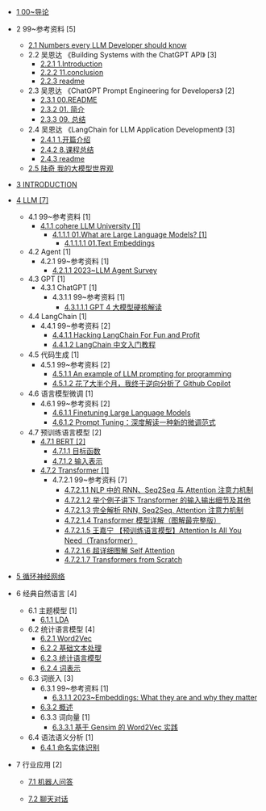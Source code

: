   - [1 00~导论](/00~导论/README.md)
    
  - 2 99~参考资料 [5]
    - [2.1 Numbers every LLM Developer should know](/99~参考资料/2023-Numbers%20every%20LLM%20Developer%20should%20know.md)
    - 2.2 吴恩达 《Building Systems with the ChatGPT API》 [3]
      - [2.2.1 1.Introduction](/99~参考资料/2023-吴恩达-《Building%20Systems%20with%20the%20ChatGPT%20API》/1.Introduction.md)
      - [2.2.2 11.conclusion](/99~参考资料/2023-吴恩达-《Building%20Systems%20with%20the%20ChatGPT%20API》/11.conclusion.md)
      - [2.2.3 readme](/99~参考资料/2023-吴恩达-《Building%20Systems%20with%20the%20ChatGPT%20API》/readme.md)
    - 2.3 吴恩达 《ChatGPT Prompt Engineering for Developers》 [2]
      - [2.3.1 00.README](/99~参考资料/2023-吴恩达-《ChatGPT%20Prompt%20Engineering%20for%20Developers》/00.README.md)
      - [2.3.2 01. 简介](/99~参考资料/2023-吴恩达-《ChatGPT%20Prompt%20Engineering%20for%20Developers》/01.%20简介.md)
      - [2.3.3 09. 总结](/99~参考资料/2023-吴恩达-《ChatGPT%20Prompt%20Engineering%20for%20Developers》/09.%20总结.md)
    - 2.4 吴恩达 《LangChain for LLM Application Development》 [3]
      - [2.4.1 1.开篇介绍](/99~参考资料/2023-吴恩达-《LangChain%20for%20LLM%20Application%20Development》/1.开篇介绍.md)
      - [2.4.2 8.课程总结](/99~参考资料/2023-吴恩达-《LangChain%20for%20LLM%20Application%20Development》/8.课程总结.md)
      - [2.4.3 readme](/99~参考资料/2023-吴恩达-《LangChain%20for%20LLM%20Application%20Development》/readme.md)
    - [2.5 陆奇 我的大模型世界观](/99~参考资料/2023-陆奇-我的大模型世界观.md)
  - [3 INTRODUCTION](/INTRODUCTION.md)
  - [4 LLM [7]](/LLM/README.md)
    - 4.1 99~参考资料 [1]
      - [4.1.1 cohere LLM University [1]](/LLM/99~参考资料/cohere-LLM%20University/README.md)
        - [4.1.1.1 01.What are Large Language Models? [1]](/LLM/99~参考资料/cohere-LLM%20University/01.What%20are%20Large%20Language%20Models?/README.md)
          - [4.1.1.1.1 01.Text Embeddings](/LLM/99~参考资料/cohere-LLM%20University/01.What%20are%20Large%20Language%20Models?/01.Text%20Embeddings.md)
    - 4.2 Agent [1]
      - 4.2.1 99~参考资料 [1]
        - [4.2.1.1 2023~LLM Agent Survey](/LLM/Agent/99~参考资料/2023~LLM%20Agent%20Survey.md)
    - 4.3 GPT [1]
      - 4.3.1 ChatGPT [1]
        - 4.3.1.1 99~参考资料 [1]
          - [4.3.1.1.1 GPT 4 大模型硬核解读](/LLM/GPT/ChatGPT/99~参考资料/2023-GPT-4%20大模型硬核解读.md)
    - 4.4 LangChain [1]
      - 4.4.1 99~参考资料 [2]
        - [4.4.1.1 Hacking LangChain For Fun and Profit](/LLM/LangChain/99~参考资料/2023-Hacking%20LangChain%20For%20Fun%20and%20Profit.md)
        - [4.4.1.2 LangChain 中文入门教程](/LLM/LangChain/99~参考资料/2023-LangChain%20中文入门教程.md)
    - 4.5 代码生成 [1]
      - 4.5.1 99~参考资料 [2]
        - [4.5.1.1 An example of LLM prompting for programming](/LLM/代码生成/99~参考资料/2023-An%20example%20of%20LLM%20prompting%20for%20programming.md)
        - [4.5.1.2 花了大半个月，我终于逆向分析了 Github Copilot](/LLM/代码生成/99~参考资料/2023-花了大半个月，我终于逆向分析了%20Github%20Copilot.md)
    - 4.6 语言模型微调 [1]
      - 4.6.1 99~参考资料 [2]
        - [4.6.1.1 Finetuning Large Language Models](/LLM/语言模型微调/99~参考资料/2023-Finetuning%20Large%20Language%20Models.md)
        - [4.6.1.2 Prompt Tuning：深度解读一种新的微调范式](/LLM/语言模型微调/99~参考资料/2023-Prompt-Tuning：深度解读一种新的微调范式.md)
    - 4.7 预训练语言模型 [2]
      - [4.7.1 BERT [2]](/LLM/预训练语言模型/BERT/README.md)
        - [4.7.1.1 目标函数](/LLM/预训练语言模型/BERT/目标函数.md)
        - [4.7.1.2 输入表示](/LLM/预训练语言模型/BERT/输入表示.md)
      - [4.7.2 Transformer [1]](/LLM/预训练语言模型/Transformer/README.md)
        - 4.7.2.1 99~参考资料 [7]
          - [4.7.2.1.1 NLP 中的 RNN、Seq2Seq 与 Attention 注意力机制](/LLM/预训练语言模型/Transformer/99~参考资料/2019-NLP%20中的%20RNN、Seq2Seq%20与%20Attention%20注意力机制.md)
          - [4.7.2.1.2 举个例子讲下 Transformer 的输入输出细节及其他](/LLM/预训练语言模型/Transformer/99~参考资料/2020-举个例子讲下%20Transformer%20的输入输出细节及其他.md)
          - [4.7.2.1.3 完全解析 RNN, Seq2Seq, Attention 注意力机制](/LLM/预训练语言模型/Transformer/99~参考资料/2020-完全解析%20RNN,%20Seq2Seq,%20Attention%20注意力机制.md)
          - [4.7.2.1.4 Transformer 模型详解（图解最完整版）](/LLM/预训练语言模型/Transformer/99~参考资料/2021-Transformer%20模型详解（图解最完整版）.md)
          - [4.7.2.1.5 王嘉宁 【预训练语言模型】Attention Is All You Need（Transformer）](/LLM/预训练语言模型/Transformer/99~参考资料/2021-王嘉宁-【预训练语言模型】Attention%20Is%20All%20You%20Need（Transformer）.md)
          - [4.7.2.1.6 超详细图解 Self Attention](/LLM/预训练语言模型/Transformer/99~参考资料/2021-超详细图解%20Self-Attention.md)
          - [4.7.2.1.7 Transformers from Scratch](/LLM/预训练语言模型/Transformer/99~参考资料/2023-Transformers%20from%20Scratch.md)
  - [5 循环神经网络](/循环神经网络/README.md)
    
  - 6 经典自然语言 [4]
    - 6.1 主题模型 [1]
      - [6.1.1 LDA](/经典自然语言/主题模型/LDA.md)
    - 6.2 统计语言模型 [4]
      - [6.2.1 Word2Vec](/经典自然语言/统计语言模型/Word2Vec.md)
      - [6.2.2 基础文本处理](/经典自然语言/统计语言模型/基础文本处理.md)
      - [6.2.3 统计语言模型](/经典自然语言/统计语言模型/统计语言模型.md)
      - [6.2.4 词表示](/经典自然语言/统计语言模型/词表示.md)
    - 6.3 词嵌入 [3]
      - 6.3.1 99~参考资料 [1]
        - [6.3.1.1 2023~Embeddings: What they are and why they matter](/经典自然语言/词嵌入/99~参考资料/2023~Embeddings:%20What%20they%20are%20and%20why%20they%20matter.md)
      - [6.3.2 概述](/经典自然语言/词嵌入/概述.md)
      - 6.3.3 词向量 [1]
        - [6.3.3.1 基于 Gensim 的 Word2Vec 实践](/经典自然语言/词嵌入/词向量/基于%20Gensim%20的%20Word2Vec%20实践.md)
    - 6.4 语法语义分析 [1]
      - [6.4.1 命名实体识别](/经典自然语言/语法语义分析/命名实体识别.md)
  - 7 行业应用 [2]
    - [7.1 机器人问答](/行业应用/机器人问答/README.md)
      
    - [7.2 聊天对话](/行业应用/聊天对话/README.md)
      